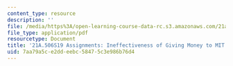 ```yaml
---
content_type: resource
description: ''
file: /media/https%3A/open-learning-course-data-rc.s3.amazonaws.com/21a-506-the-anthropology-of-politics-persuasion-and-power-spring-2019/7aa79a5ce2ddeebc58475c3e986b76d4_MIT21A_506S19_FinalPaperExample2.pdf
file_type: application/pdf
resourcetype: Document
title: '21A.506S19 Assignments: Ineffectiveness of Giving Money to MIT'
uid: 7aa79a5c-e2dd-eebc-5847-5c3e986b76d4
---
```

